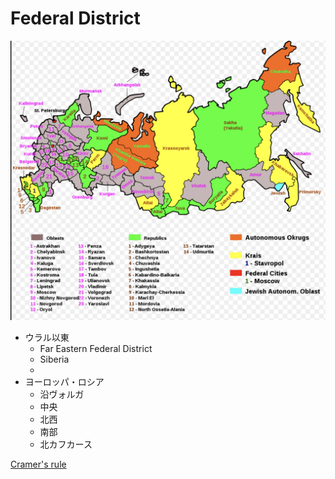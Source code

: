 # Federal District

![7940AB33-E8F3-4E65-BBB5-72368FE2641C.jpeg](Federal%20District%2003def0e2c8df49c8bc6e72e153c0fda3/7940AB33-E8F3-4E65-BBB5-72368FE2641C.jpeg)

- ウラル以東
    - Far Eastern Federal District
    - Siberia
    - 
- ヨーロッパ・ロシア
    - 沿ヴォルガ
    - 中央
    - 北西
    - 南部
    - 北カフカース

[Cramer's rule](Federal%20District%2003def0e2c8df49c8bc6e72e153c0fda3/Cramer's%20rule%201570559276d840c9a2ad00c6b1d340ad.md)